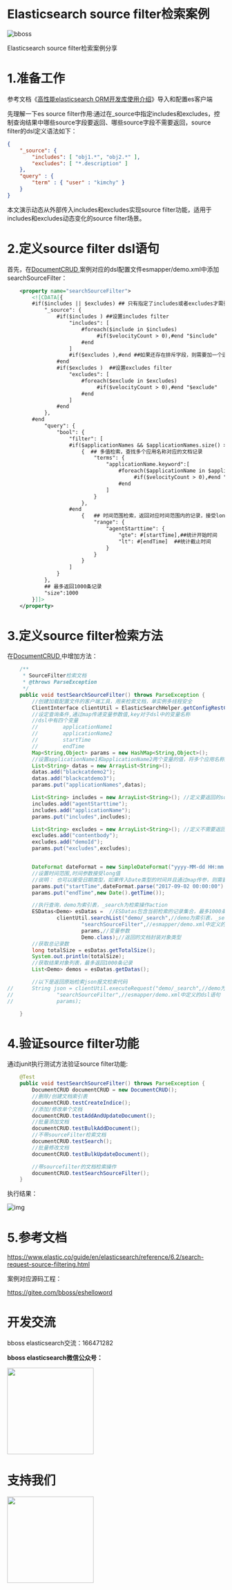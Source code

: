 # Elasticsearch source filter检索案例

![bboss](https://static.oschina.net/uploads/user/47/94045_50.jpg?t=1386945037000)

 

Elasticsearch source filter检索案例分享



# 1.准备工作

参考文档《[高性能elasticsearch ORM开发库使用介绍](development.md)》导入和配置es客户端

先理解一下es source filter作用:通过在_source中指定includes和excludes，控制查询结果中哪些source字段要返回、哪些source字段不需要返回，source filter的dsl定义语法如下：

```json
{
    "_source": {
        "includes": [ "obj1.*", "obj2.*" ],
        "excludes": [ "*.description" ]
    },
    "query" : {
        "term" : { "user" : "kimchy" }
    }
}
```

本文演示动态从外部传入includes和excludes实现source filter功能，适用于includes和excludes动态变化的source filter场景。



# 2.定义source filter dsl语句

首先，在[DocumentCRUD ](https://gitee.com/bboss/eshelloword/blob/master/src/main/java/org/bboss/elasticsearchtest/crud/DocumentCRUD.java)案例对应的dsl配置文件esmapper/demo.xml中添加searchSourceFilter：

```xml
    <property name="searchSourceFilter">
        <![CDATA[{
        #if($includes || $excludes) ## 只有指定了includes或者excludes才需要添加source filter
            "_source": {
                #if($includes ) ##设置includes filter
                    "includes": [
                        #foreach($include in $includes)
                             #if($velocityCount > 0),#end "$include"
                        #end
                    ]
                    #if($excludes ),#end ##如果还存在排斥字段，则需要加一个逗号
                #end
                #if($excludes )  ##设置excludes filter
                    "excludes": [
                        #foreach($exclude in $excludes)
                             #if($velocityCount > 0),#end "$exclude"
                        #end
                    ]
                #end
            },
        #end
            "query": {
                "bool": {
                    "filter": [
                    #if($applicationNames && $applicationNames.size() > 0) ##只有传递了需要检索的应用名称集合，才需要添加下面的条件
                        {  ## 多值检索，查找多个应用名称对应的文档记录
                            "terms": {
                                "applicationName.keyword":[
                                    #foreach($applicationName in $applicationNames)
                                         #if($velocityCount > 0),#end "$applicationName"
                                    #end
                                ]
                            }
                        },
                    #end
                        {   ## 时间范围检索，返回对应时间范围内的记录，接受long型的值
                            "range": {
                                "agentStarttime": {
                                    "gte": #[startTime],##统计开始时间
                                    "lt": #[endTime]  ##统计截止时间
                                }
                            }
                        }
                    ]
                }
            },
            ## 最多返回1000条记录
            "size":1000
        }]]>
    </property>
```



# 3.定义source filter检索方法

在[DocumentCRUD ](https://gitee.com/bboss/eshelloword/blob/master/src/main/java/org/bboss/elasticsearchtest/crud/DocumentCRUD.java)中增加方法：

```java
    /**
	 * SourceFilter检索文档
	 * @throws ParseException
	 */
	public void testSearchSourceFilter() throws ParseException {
		//创建加载配置文件的客户端工具，用来检索文档，单实例多线程安全
		ClientInterface clientUtil = ElasticSearchHelper.getConfigRestClientUtil(mappath);
		//设定查询条件,通过map传递变量参数值,key对于dsl中的变量名称
		//dsl中有四个变量
		//        applicationName1
		//        applicationName2
		//        startTime
		//        endTime
		Map<String,Object> params = new HashMap<String,Object>();
		//设置applicationName1和applicationName2两个变量的值，将多个应用名称放到list中，通过list动态传递参数
		List<String> datas = new ArrayList<String>();
		datas.add("blackcatdemo2");
		datas.add("blackcatdemo3");
		params.put("applicationNames",datas);

		List<String> includes = new ArrayList<String>(); //定义要返回的source字段
		includes.add("agentStarttime");
		includes.add("applicationName");
		params.put("includes",includes);

		List<String> excludes = new ArrayList<String>(); //定义不需要返回的source字段
		excludes.add("contentbody");
		excludes.add("demoId");
		params.put("excludes",excludes);


		DateFormat dateFormat = new SimpleDateFormat("yyyy-MM-dd HH:mm:ss");
		//设置时间范围,时间参数接受long值
		//说明： 也可以接受日期类型，如果传入Date类型的时间并且通过map传参，则需要手动进行日期格式转换成字符串格式的日期串，通过entity传参则不需要
		params.put("startTime",dateFormat.parse("2017-09-02 00:00:00").getTime());
		params.put("endTime",new Date().getTime());

		//执行查询，demo为索引表，_search为检索操作action
		ESDatas<Demo> esDatas =  //ESDatas包含当前检索的记录集合，最多1000条记录，由dsl中的size属性指定
				clientUtil.searchList("demo/_search",//demo为索引表，_search为检索操作action
						"searchSourceFilter",//esmapper/demo.xml中定义的dsl语句
						params,//变量参数
						Demo.class);//返回的文档封装对象类型
		//获取总记录数
		long totalSize = esDatas.getTotalSize();
		System.out.println(totalSize);
		//获取结果对象列表，最多返回1000条记录
		List<Demo> demos = esDatas.getDatas();

		//以下是返回原始检索json报文检索代码
//		String json = clientUtil.executeRequest("demo/_search",//demo为索引表，_search为检索操作action
//				"searchSourceFilter",//esmapper/demo.xml中定义的dsl语句
//				params);

	}
```



# 4.验证source filter功能

通过junit执行测试方法验证source filter功能:

```java
    @Test
	public void testSearchSourceFilter() throws ParseException {
		DocumentCRUD documentCRUD = new DocumentCRUD();
		//删除/创建文档索引表
		documentCRUD.testCreateIndice();
		//添加/修改单个文档
		documentCRUD.testAddAndUpdateDocument();
		//批量添加文档
		documentCRUD.testBulkAddDocument();
		//不带sourceFilter检索文档
		documentCRUD.testSearch();
		//批量修改文档
		documentCRUD.testBulkUpdateDocument();

		//带sourcefilter的文档检索操作
		documentCRUD.testSearchSourceFilter();
	}
```

执行结果：

![img](https://static.oschina.net/uploads/space/2018/0418/105405_2bXT_94045.png)



# 5.参考文档

<https://www.elastic.co/guide/en/elasticsearch/reference/6.2/search-request-source-filtering.html>

案例对应源码工程：

<https://gitee.com/bboss/eshelloword>

# 开发交流



bboss elasticsearch交流：166471282

**bboss elasticsearch微信公众号：**

<img src="https://static.oschina.net/uploads/space/2017/0617/094201_QhWs_94045.jpg"  height="200" width="200">



# 支持我们

<div align="left"></div>

<img src="images/alipay.png"  height="200" width="200">

